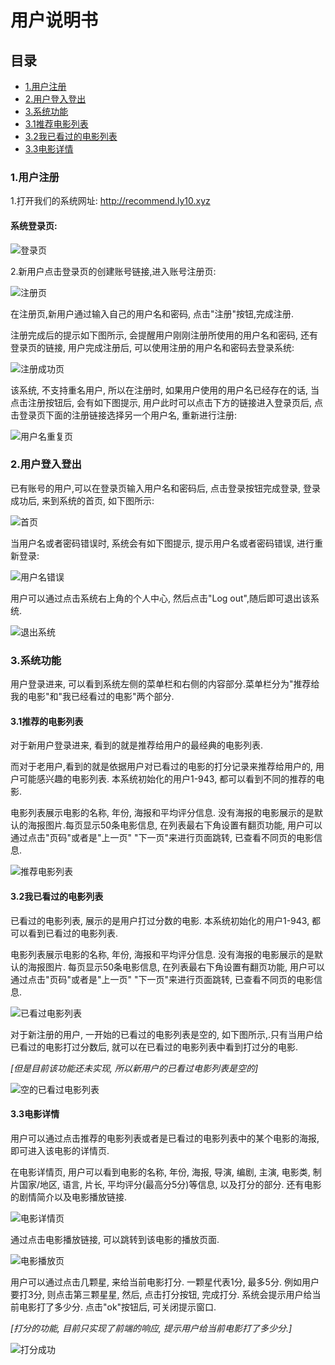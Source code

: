 <h1>用户说明书</h1>

<h2>目录</h2>


* [1.用户注册](#1)
* [2.用户登入登出](#2)
* [3.系统功能](#3)
* [3.1推荐电影列表](#3.1)
* [3.2我已看过的电影列表](#3.2)
* [3.3电影详情](#3.3)


<h3 id='1'>1.用户注册</h3>

1.打开我们的系统网址: http://recommend.ly10.xyz

<h4>系统登录页:</h4>

![登录页](./source/image/login.png)

2.新用户点击登录页的创建账号链接,进入账号注册页:

![注册页](./source/image/signup.png)

在注册页,新用户通过输入自己的用户名和密码, 点击"注册"按钮,完成注册.

注册完成后的提示如下图所示, 会提醒用户刚刚注册所使用的用户名和密码, 还有登录页的链接, 用户完成注册后, 可以使用注册的用户名和密码去登录系统:

![注册成功页](./source/image/signup_success.png)

该系统, 不支持重名用户, 所以在注册时, 如果用户使用的用户名已经存在的话, 当点击注册按钮后, 会有如下图提示, 用户此时可以点击下方的链接进入登录页后, 点击登录页下面的注册链接选择另一个用户名, 重新进行注册:

![用户名重复页](./source/image/name_dup.png)

<h3 id='2'>2.用户登入登出</h3>

已有账号的用户,可以在登录页输入用户名和密码后, 点击登录按钮完成登录, 登录成功后, 来到系统的首页, 如下图所示:

![首页](./source/image/home.png)

当用户名或者密码错误时, 系统会有如下图提示, 提示用户名或者密码错误, 进行重新登录:

![用户名错误](./source/image/name_error.png)

用户可以通过点击系统右上角的个人中心, 然后点击"Log out",随后即可退出该系统.

![退出系统](./source/image/signout.png)

<h3 id='3'>3.系统功能</h3>

用户登录进来, 可以看到系统左侧的菜单栏和右侧的内容部分.菜单栏分为"推荐给我的电影"和"我已经看过的电影"两个部分.

<h4 id='3.1'>3.1推荐的电影列表</h4>
对于新用户登录进来, 看到的就是推荐给用户的最经典的电影列表.

而对于老用户,看到的就是依据用户对已看过的电影的打分记录来推荐给用户的, 用户可能感兴趣的电影列表. 本系统初始化的用户1-943, 都可以看到不同的推荐的电影.

电影列表展示电影的名称, 年份, 海报和平均评分信息. 没有海报的电影展示的是默认的海报图片.每页显示50条电影信息, 在列表最右下角设置有翻页功能, 用户可以通过点击"页码"或者是"上一页" "下一页"来进行页面跳转, 已查看不同页的电影信息.

![推荐电影列表](./source/image/recommend_list.png)

<h4 id='3.2'>3.2我已看过的电影列表</h4>

已看过的电影列表, 展示的是用户打过分数的电影. 本系统初始化的用户1-943, 都可以看到已看过的电影列表.

电影列表展示电影的名称, 年份, 海报和平均评分信息. 没有海报的电影展示的是默认的海报图片. 每页显示50条电影信息, 在列表最右下角设置有翻页功能, 用户可以通过点击"页码"或者是"上一页" "下一页"来进行页面跳转, 已查看不同页的电影信息.

![已看过电影列表](./source/image/watched_movies.png)

对于新注册的用户,  一开始的已看过的电影列表是空的, 如下图所示,.只有当用户给已看过的电影打过分数后, 就可以在已看过的电影列表中看到打过分的电影. 

*[但是目前该功能还未实现, 所以新用户的已看过电影列表是空的]*

![空的已看过电影列表](./source/image/null_watched_movie.png)

<h4 id='3.3'>3.3电影详情</h4>
用户可以通过点击推荐的电影列表或者是已看过的电影列表中的某个电影的海报, 即可进入该电影的详情页. 

在电影详情页, 用户可以看到电影的名称, 年份, 海报, 导演, 编剧, 主演, 电影类, 制片国家/地区, 语言, 片长, 平均评分(最高分5分)等信息, 以及打分的部分. 还有电影的剧情简介以及电影播放链接.

![电影详情页](./source/image/movie_details.png)

通过点击电影播放链接, 可以跳转到该电影的播放页面.

![电影播放页](./source/image/movie_play.png)

用户可以通过点击几颗星, 来给当前电影打分. 一颗星代表1分, 最多5分. 例如用户要打3分, 则点击第三颗星星, 然后, 点击打分按钮, 完成打分. 系统会提示用户给当前电影打了多少分. 点击"ok"按钮后, 可关闭提示窗口.

*[打分的功能, 目前只实现了前端的响应, 提示用户给当前电影打了多少分.]*

![打分成功](./source/image/score.png)

